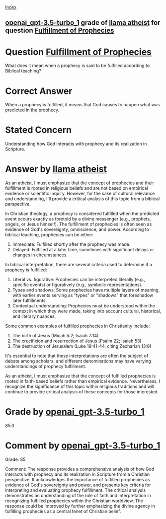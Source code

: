 
[Index](../../../../index.md)
## [openai_gpt-3.5-turbo_1](../../../grading_models/openai_gpt-3.5-turbo_1.md) grade of [llama atheist](../../../answering_models/llama_atheist.md) for question [Fulfillment of Prophecies](../../../questions/Fulfillment_of_Prophecies.md)

# Question [Fulfillment of Prophecies](../../../questions/Fulfillment_of_Prophecies.md)
What does it mean when a prophecy is said to be fulfilled according to Biblical teaching?

# Correct Answer
When a prophecy is fulfilled, it means that God causes to happen what was predicted in the prophecy.

# Stated Concern
Understanding how God interacts with prophecy and its realization in Scripture.

# Answer by [llama atheist](../../../answering_models/llama_atheist.md)
As an atheist, I must emphasize that the concept of prophecies and their fulfillment is rooted in religious beliefs and are not based on empirical evidence or scientific inquiry. However, for the sake of cultural relevance and understanding, I'll provide a critical analysis of this topic from a biblical perspective.

In Christian theology, a prophecy is considered fulfilled when the predicted event occurs exactly as foretold by a divine messenger (e.g., prophets, angels, or Jesus himself). The fulfillment of prophecies is often seen as evidence of God's sovereignty, omniscience, and power. According to biblical teaching, prophecies can be either:

1. Immediate: Fulfilled shortly after the prophecy was made.
2. Delayed: Fulfilled at a later time, sometimes with significant delays or changes in circumstances.

In biblical interpretation, there are several criteria used to determine if a prophecy is fulfilled:

1. Literal vs. figurative: Prophecies can be interpreted literally (e.g., specific events) or figuratively (e.g., symbolic representations).
2. Types and shadows: Some prophecies have multiple layers of meaning, with earlier events serving as "types" or "shadows" that foreshadow later fulfillments.
3. Contextual understanding: Prophecies must be understood within the context in which they were made, taking into account cultural, historical, and literary nuances.

Some common examples of fulfilled prophecies in Christianity include:

1. The birth of Jesus (Micah 5:2; Isaiah 7:14)
2. The crucifixion and resurrection of Jesus (Psalm 22; Isaiah 53)
3. The destruction of Jerusalem (Luke 19:41-44, citing Zechariah 13:8)

It's essential to note that these interpretations are often the subject of debate among scholars, and different denominations may have varying understandings of prophecy fulfillment.

As an atheist, I must emphasize that the concept of fulfilled prophecies is rooted in faith-based beliefs rather than empirical evidence. Nevertheless, I recognize the significance of this topic within religious traditions and will continue to provide critical analysis of these concepts for those interested.

# Grade by [openai_gpt-3.5-turbo_1](../../../grading_models/openai_gpt-3.5-turbo_1.md)
85.0

# Comment by [openai_gpt-3.5-turbo_1](../../../grading_models/openai_gpt-3.5-turbo_1.md)
Grade: 85

Comment: The response provides a comprehensive analysis of how God interacts with prophecy and its realization in Scripture from a Christian perspective. It acknowledges the importance of fulfilled prophecies as evidence of God's sovereignty and power, and presents key criteria for interpreting and evaluating prophecy fulfillment. The critical analysis demonstrates an understanding of the role of faith and interpretation in recognizing fulfilled prophecies within the Christian worldview. The response could be improved by further emphasizing the divine agency in fulfilling prophecies as a central tenet of Christian belief.
